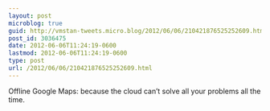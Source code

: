 ```yaml
---
layout: post
microblog: true
guid: http://vmstan-tweets.micro.blog/2012/06/06/210421876525252609.html
post_id: 3036475
date: 2012-06-06T11:24:19-0600
lastmod: 2012-06-06T11:24:19-0600
type: post
url: /2012/06/06/210421876525252609.html
---
```

Offline Google Maps: because the cloud can’t solve all your problems all the time.
